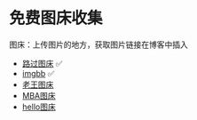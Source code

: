 # 免费图床收集

图床：上传图片的地方，获取图片链接在博客中插入

- [路过图床](https://imgse.com/) ✅
- [imgbb](https://imgbb.com/) ✅
- [老王图床](https://img.gejiba.com/)
- [MBA图床](https://pic.mba/)
- [hello图床](https://www.helloimg.com/)